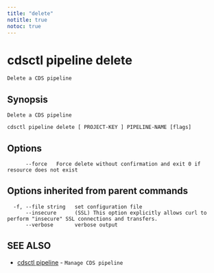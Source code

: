 ```yaml
---
title: "delete"
notitle: true
notoc: true
---
```

# cdsctl pipeline delete

`Delete a CDS pipeline`

## Synopsis

`Delete a CDS pipeline`

```
cdsctl pipeline delete [ PROJECT-KEY ] PIPELINE-NAME [flags]
```

## Options

```
      --force   Force delete without confirmation and exit 0 if resource does not exist
```

## Options inherited from parent commands

```
  -f, --file string   set configuration file
      --insecure      (SSL) This option explicitly allows curl to perform "insecure" SSL connections and transfers.
      --verbose       verbose output
```

## SEE ALSO

* [cdsctl pipeline](/docs/components/cdsctl/pipeline/)	 - `Manage CDS pipeline`

